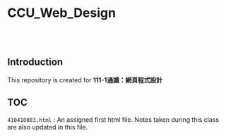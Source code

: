 # CCU_Web_Design

<br>
<br>

## Introduction
This repository is created for **111-1通識：網頁程式設計**

## TOC
`410410083.html` : An assigned first html file. Notes taken during this class are also updated in this file.

